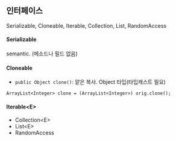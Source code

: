## 인터페이스
Serializable, Cloneable, Iterable, Collection, List, RandomAccess
#### Serializable
semantic. (메소드나 필드 없음)
#### Cloneable
- `public Object clone()`: 얕은 복사. Object 타입(타입캐스트 필요)
```
ArrayList<Integer> clone = (ArrayList<Integer>) orig.clone();
```
#### Iterable\<E>

- Collection\<E>
- List\<E>
- RandomAccess

